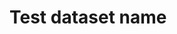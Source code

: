 <div itemscope itemtype="http://schema.org/Dataset">
  <h1 itemprop="name">Test dataset name</h1>
  <span itemprop="description" value="Description of the test dataset" />
</div>
